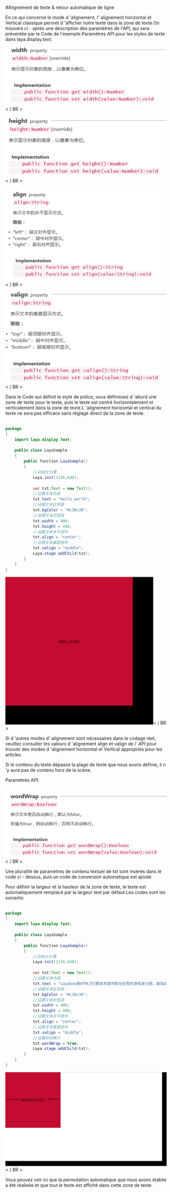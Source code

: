 #Alignement de texte & retour automatique de ligne

En ce qui concerne le mode d 'alignement, l' alignement horizontal et Vertical classique permet d 'afficher notre texte dans la zone de texte.On trouvera ci - après une description des paramètres de l'API, qui sera présentée par le Code de l'exemple.Paramètres API pour les styles de texte dans laya.display.text:

![1](img/1.png)< / BR >

![2](img/2.png)< / BR >

![3](img/3.png)< / BR >

![4](img/4.png)< / BR >

Dans le Code qui définit le style de police, vous définissez d 'abord une zone de texte pour le texte, puis le texte est centré horizontalement et verticalement dans la zone de texte.L 'alignement horizontal et vertical du texte ne sera pas efficace sans réglage direct de la zone de texte.


```java

package
{
	import laya.display.Text;

	public class LayaSample
	{
		public function LayaSample()
		{
			//初始化引擎
			Laya.init(1136,640);
			
			var txt:Text = new Text();
			//设置文本内容
			txt.text = "hello_world";
			//设置文本区背景
			txt.bgColor = "#c30c30";
			//设置文本的宽高
			txt.width = 400;
			txt.height = 400;
			//设置文本水平居中
			txt.align = "center";
			//设置文本垂直居中
			txt.valign = "middle";
			Laya.stage.addChild(txt);
		}
	}
}
```


![5](img/5.png)< / BR >

Si d 'autres modes d' alignement sont nécessaires dans le codage réel, veuillez consulter les valeurs d 'alignement align et valign de l' API pour trouver des modes d 'alignement horizontal et Vertical appropriés pour les articles.

Si le contenu du texte dépasse la plage de texte que nous avons définie, il n 'y aura pas de contenu hors de la scène.

Paramètres API:

![6](img/6.png)< / BR >

Une pluralité de paramètres de contenu textuel de txt sont insérés dans le code ci - dessus, puis un code de conversion automatique est ajouté.

Pour définir la largeur et la hauteur de la zone de texte, le texte est automatiquement remplacé par la largeur text par défaut.Les codes sont les suivants:


```java

package
{
	import laya.display.Text;

	public class LayaSample
	{
		public function LayaSample()
		{
			//初始化引擎
			Laya.init(1136,640);
			
			var txt:Text = new Text();
			//设置文本内容
			txt.text = "Layabox是HTML5引擎技术提供商与优秀的游戏发行商，面向AS/JS/TS开发者提供HTML5开发技术方案！";
			//设置文本区背景
			txt.bgColor = "#c30c30";
			//设置文本的宽高
			txt.width = 400;
			txt.height = 400;
			//设置文本水平居中
			txt.align = "center";
			//设置文本垂直居中
			txt.valign = "middle";
			//设置自动换行
			txt.wordWrap = true;
			Laya.stage.addChild(txt);
		}
	}
}
```


![7](img/7.png)< / BR >

Vous pouvez voir ici que la permutation automatique que nous avons établie a été réalisée et que tout le texte est affiché dans cette zone de texte.